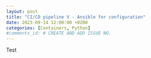 ```yaml
---
layout: post
title: "CI/CD pipeline V - Ansible for configuration"
date: 2023-09-14 12:00:00 +0200
categories: [Containers, Python]
#comments_id: # CREATE AND ADD ISSUE NO.
---
```


Test
